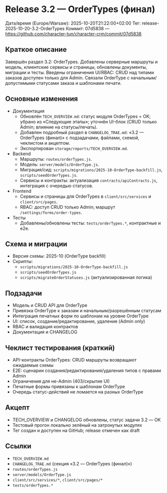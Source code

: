 # Release 3.2 — OrderTypes (финал)

Дата/время (Europe/Warsaw): 2025-10-20T21:22:00+02:00
Тег: release-2025-10-20-3.2-OrderTypes
Коммит: 07d5838 — https://github.com/character-tun/character-crm/commit/07d5838

## Краткое описание
Завершён раздел 3.2: OrderTypes. Добавлены серверные маршруты и модель, клиентские сервисы и страницы, обновлены документы, миграции и тесты. Введены ограничения UI/RBAC: CRUD над типами заказов доступен только для Admin. Связали OrderType с начальным/допустимыми статусами заказа и шаблонами печати.

## Основные изменения
- Документация
  - Обновлён `TECH_OVERVIEW.md`: статус модуля OrderTypes = OK; убрано из «Следующие этапы»; уточнён UI-блок (CRUD только Admin; влияние на статусы/печать).
  - Добавлен подробный раздел в `CHANGELOG_TRAE.md`: «3.2 — OrderTypes (финал)» с подзадачами, файлами, схемой, чеклистом и акцептом.
  - Экспортирован `storage/reports/TECH_OVERVIEW.md`.
- Backend
  - Маршруты: `routes/orderTypes.js`.
  - Модель: `server/models/OrderType.js`.
  - Миграция/сид: `scripts/migrations/2025-10-OrderType-backfill.js`, `scripts/seedOrderTypes.js`.
  - Сервисы и контракты: актуализация `contracts/apiContracts.js`, интеграция с очередью статусов.
- Frontend
  - Сервисы и страницы для OrderTypes в `client/src/services` и `client/src/pages`.
  - RBAC: доступ CRUD только Admin; маршрут `/settings/forms/order-types`.
- Тесты
  - Добавлены/обновлены тесты: `tests/orderTypes.*`, контрактные и e2e.

## Схема и миграции
- Версия схемы: 2025-10 (OrderType backfill)
- Скрипты:
  - `scripts/migrations/2025-10-OrderType-backfill.js`
  - `scripts/seedOrderTypes.js`
  - `scripts/migrateOrderStatuses.js` (актуализированная логика)

## Подзадачи
- Модель и CRUD API для OrderType
- Привязка OrderType к заказам и начальным/разрешённым статусам
- Интеграция печатных форм по шаблонам на уровне OrderType
- UI: список, создание/редактирование, удаление (Admin only)
- RBAC и валидация контрактов
- Документация и CHANGELOG

## Чеклист тестирования (краткий)
- API-контракты OrderTypes: CRUD маршруты возвращают ожидаемые схемы
- E2E: сценарии создания/редактирования/удаления типов c правами Admin
- Ограничения для не-Admin (403/скрытие UI)
- Печатные формы привязаны к шаблонам OrderType
- Очередь статус-действий не ломается на разных OrderType

## Акцепт
- TECH_OVERVIEW и CHANGELOG обновлены, статус задачи 3.2 — OK
- Тестовый прогон локально зелёный на затронутых модулях
- Тег создан и доступен на GitHub; release отмечен как draft

## Ссылки
- `TECH_OVERVIEW.md`
- `CHANGELOG_TRAE.md` (секция «3.2 — OrderTypes (финал)»)
- `routes/orderTypes.js`
- `server/models/OrderType.js`
- `client/src/services/*`, `client/src/pages/*`
- `tests/orderTypes.*`